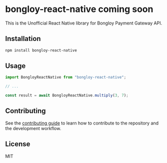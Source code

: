 # bongloy-react-native coming soon

This is the Unofficial React Native library for Bongloy Payment Gateway API.

## Installation

```sh
npm install bongloy-react-native
```

## Usage

```js
import BongloyReactNative from "bongloy-react-native";

// ...

const result = await BongloyReactNative.multiply(3, 7);
```

## Contributing

See the [contributing guide](CONTRIBUTING.md) to learn how to contribute to the repository and the development workflow.

## License

MIT

